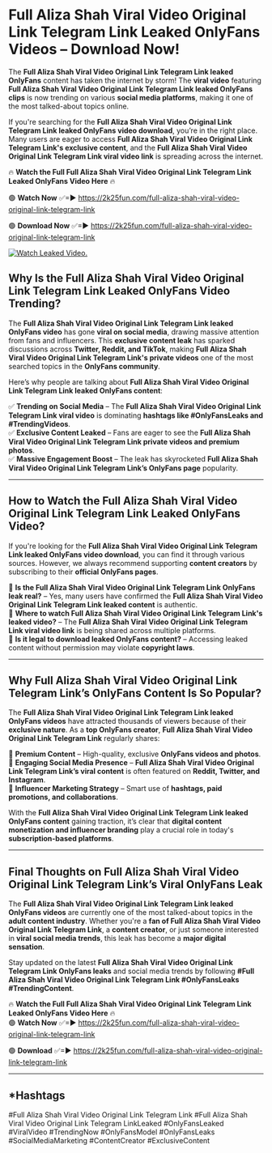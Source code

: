 # Full Aliza Shah Viral Video Original Link Telegram Link Leaked OnlyFans Videos – Download Now!

The **Full Aliza Shah Viral Video Original Link Telegram Link leaked OnlyFans** content has taken the internet by storm! The **viral video** featuring **Full Aliza Shah Viral Video Original Link Telegram Link leaked OnlyFans clips** is now trending on various **social media platforms**, making it one of the most talked-about topics online.  

If you're searching for the **Full Aliza Shah Viral Video Original Link Telegram Link leaked OnlyFans video download**, you’re in the right place. Many users are eager to access **Full Aliza Shah Viral Video Original Link Telegram Link's exclusive content**, and the **Full Aliza Shah Viral Video Original Link Telegram Link viral video link** is spreading across the internet.  

🔥 **Watch the Full Full Aliza Shah Viral Video Original Link Telegram Link Leaked OnlyFans Video Here** 🔥  

🟢 **Watch Now** ✅=► https://2k25fun.com/full-aliza-shah-viral-video-original-link-telegram-link

🟢 **Download Now** ✅=► https://2k25fun.com/full-aliza-shah-viral-video-original-link-telegram-link

[![Watch Leaked Video.](https://miro.medium.com/v2/resize:fit:828/format:webp/1*cilzJN44JGOrTw9NJCrNHA.gif "Watch Leaked Video")](https://2k25fun.com/full-aliza-shah-viral-video-original-link-telegram-link)

## **Why Is the Full Aliza Shah Viral Video Original Link Telegram Link Leaked OnlyFans Video Trending?**  

The **Full Aliza Shah Viral Video Original Link Telegram Link leaked OnlyFans video** has gone **viral on social media**, drawing massive attention from fans and influencers. This **exclusive content leak** has sparked discussions across **Twitter, Reddit, and TikTok**, making **Full Aliza Shah Viral Video Original Link Telegram Link's private videos** one of the most searched topics in the **OnlyFans community**.  

Here’s why people are talking about **Full Aliza Shah Viral Video Original Link Telegram Link leaked OnlyFans content**:  

✅ **Trending on Social Media** – The **Full Aliza Shah Viral Video Original Link Telegram Link viral video** is dominating **hashtags like #OnlyFansLeaks and #TrendingVideos**.  
✅ **Exclusive Content Leaked** – Fans are eager to see the **Full Aliza Shah Viral Video Original Link Telegram Link private videos and premium photos**.  
✅ **Massive Engagement Boost** – The leak has skyrocketed **Full Aliza Shah Viral Video Original Link Telegram Link’s OnlyFans page** popularity.  

---

## **How to Watch the Full Aliza Shah Viral Video Original Link Telegram Link Leaked OnlyFans Video?**  

If you're looking for the **Full Aliza Shah Viral Video Original Link Telegram Link leaked OnlyFans video download**, you can find it through various sources. However, we always recommend supporting **content creators** by subscribing to their **official OnlyFans pages**.  

🔹 **Is the Full Aliza Shah Viral Video Original Link Telegram Link OnlyFans leak real?** – Yes, many users have confirmed the **Full Aliza Shah Viral Video Original Link Telegram Link leaked content** is authentic.  
🔹 **Where to watch Full Aliza Shah Viral Video Original Link Telegram Link's leaked video?** – The **Full Aliza Shah Viral Video Original Link Telegram Link viral video link** is being shared across multiple platforms.  
🔹 **Is it legal to download leaked OnlyFans content?** – Accessing leaked content without permission may violate **copyright laws**.  

---

## **Why Full Aliza Shah Viral Video Original Link Telegram Link’s OnlyFans Content Is So Popular?**  

The **Full Aliza Shah Viral Video Original Link Telegram Link leaked OnlyFans videos** have attracted thousands of viewers because of their **exclusive nature**. As a **top OnlyFans creator**, **Full Aliza Shah Viral Video Original Link Telegram Link** regularly shares:  

📌 **Premium Content** – High-quality, exclusive **OnlyFans videos and photos**.  
📌 **Engaging Social Media Presence** – **Full Aliza Shah Viral Video Original Link Telegram Link’s viral content** is often featured on **Reddit, Twitter, and Instagram**.  
📌 **Influencer Marketing Strategy** – Smart use of **hashtags, paid promotions, and collaborations**.  

With the **Full Aliza Shah Viral Video Original Link Telegram Link leaked OnlyFans content** gaining traction, it’s clear that **digital content monetization and influencer branding** play a crucial role in today's **subscription-based platforms**.  

---

## **Final Thoughts on Full Aliza Shah Viral Video Original Link Telegram Link’s Viral OnlyFans Leak**  

The **Full Aliza Shah Viral Video Original Link Telegram Link leaked OnlyFans videos** are currently one of the most talked-about topics in the **adult content industry**. Whether you're a **fan of Full Aliza Shah Viral Video Original Link Telegram Link**, a **content creator**, or just someone interested in **viral social media trends**, this leak has become a **major digital sensation**.  

Stay updated on the latest **Full Aliza Shah Viral Video Original Link Telegram Link OnlyFans leaks** and social media trends by following **#Full Aliza Shah Viral Video Original Link Telegram Link #OnlyFansLeaks #TrendingContent**.  

🔥 **Watch the Full Full Aliza Shah Viral Video Original Link Telegram Link Leaked OnlyFans Video Here** 🔥  
🟢 **Watch Now** ✅=► https://2k25fun.com/full-aliza-shah-viral-video-original-link-telegram-link

🟢 **Download** ✅=► https://2k25fun.com/full-aliza-shah-viral-video-original-link-telegram-link

---

## *Hashtags
#Full Aliza Shah Viral Video Original Link Telegram Link #Full Aliza Shah Viral Video Original Link Telegram LinkLeaked #OnlyFansLeaked #ViralVideo #TrendingNow #OnlyFansModel #OnlyFansLeaks #SocialMediaMarketing #ContentCreator #ExclusiveContent  
